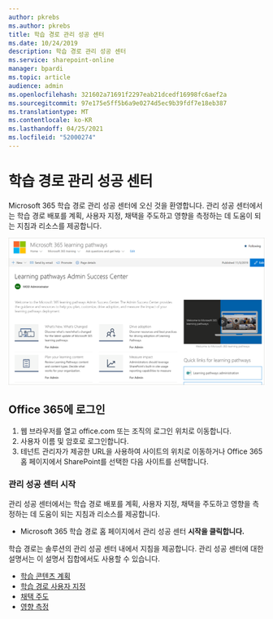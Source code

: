 ```yaml
---
author: pkrebs
ms.author: pkrebs
title: 학습 경로 관리 성공 센터
ms.date: 10/24/2019
description: 학습 경로 관리 성공 센터
ms.service: sharepoint-online
manager: bpardi
ms.topic: article
audience: admin
ms.openlocfilehash: 321602a71691f2297eab21dcedf16998fc6aef2a
ms.sourcegitcommit: 97e175e5ff5b6a9e0274d5ec9b39fdf7e18eb387
ms.translationtype: MT
ms.contentlocale: ko-KR
ms.lasthandoff: 04/25/2021
ms.locfileid: "52000274"
---
```

# <a name="learning-pathways-admin-success-center"></a>학습 경로 관리 성공 센터

Microsoft 365 학습 경로 관리 성공 센터에 오신 것을 환영합니다. 관리 성공 센터에서는 학습 경로 배포를 계획, 사용자 지정, 채택을 주도하고 영향을 측정하는 데 도움이 되는 지침과 리소스를 제공합니다.

![학습 경로 관리 성공 센터 홈 페이지.](media/cg-successcenter.png)

## <a name="sign-in-to-office-365"></a>Office 365에 로그인 

1.  웹 브라우저를 열고 office.com 또는 조직의 로그인 위치로 이동합니다. 
2.  사용자 이름 및 암호로 로그인합니다.
3.  테넌트 관리자가 제공한 URL을 사용하여 사이트의 위치로 이동하거나 Office 365 홈 페이지에서 SharePoint를 선택한 다음 사이트를 선택합니다. 

### <a name="get-started-with-the-admin-success-center"></a>관리 성공 센터 시작

관리 성공 센터에서는 학습 경로 배포를 계획, 사용자 지정, 채택을 주도하고 영향을 측정하는 데 도움이 되는 지침과 리소스를 제공합니다. 

- Microsoft 365 학습 경로  홈 페이지에서 관리 성공 센터 **시작을 클릭합니다.**

학습 경로는 솔루션의 관리 성공 센터 내에서 지침을 제공합니다. 관리 성공 센터에 대한 설명서는 이 설명서 집합에서도 사용할 수 있습니다. 

- [학습 콘텐츠 계획](custom_plancontent.md)
- [학습 경로 사용자 지정](custom_overview.md)
- [채택 주도](driveadoption.md)
- [영향 측정](custom_measureimpact.md)

